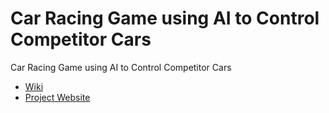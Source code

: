 # Car Racing Game using AI to Control Competitor Cars
Car Racing Game using AI to Control Competitor Cars
* [Wiki](https://github.com/CankayaUniversity/ceng-407-408-2021-2022-Car-Racing-Game-using-AI-to-Control-Competitor-Cars/wiki)
* [Project Website]()

